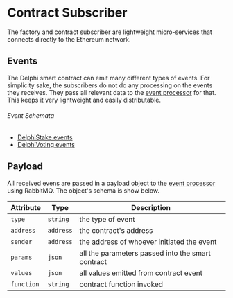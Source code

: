 # Contract Subscriber

The factory and contract subscriber are lightweight micro-services that connects directly to the Ethereum network.

## Events

The Delphi smart contract can emit many different types of events. For simplicity sake, the subscribers do not do any processing on the events they receives. They pass all relevant data to the [event processor](/delphi_api/app/event_processor) for that. This keeps it very lightweight and easily distributable.

###### Event Schemata
* [DelphiStake events](/docs/delphi_stake.md)
* [DelphiVoting events](/docs/delphi_voting.md)

## Payload

All received evens are passed in a payload object to the [event processor](/delphi_api/app/event_processor) using RabbitMQ. The object's schema is show below.

| Attribute | Type | Description |
|-----------|------|-------------|
| `type`    | `string`  | the type of event |
| `address` | `address` | the contract's address |
| `sender`  | `address` | the address of whoever initiated the event   |
| `params`  | `json`    | all the parameters passed into the smart contract |
| `values`  | `json`    | all values emitted from contract event |
| `function`| `string`  | contract function invoked |
